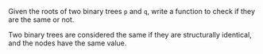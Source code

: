 Given the roots of two binary trees `p` and `q`, write a function to check if they are the same or
not.

Two binary trees are considered the same if they are structurally identical, and the nodes have the
same value.